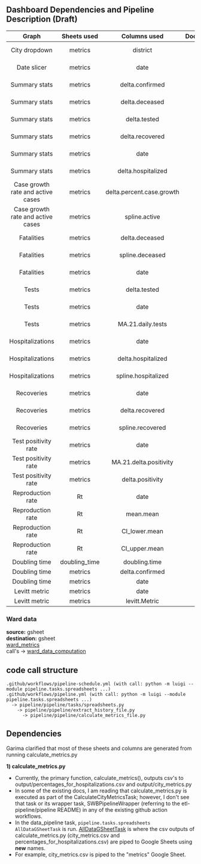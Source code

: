 
## Dashboard Dependencies and Pipeline Description (Draft)

|               Graph               |  Sheets used  |        Columns used       | Documented | Code                                      |Source|
|:---------------------------------:|:-------------:|:-------------------------:|:----------:|:-----------------------------------------:|:---|
|           City dropdown           |    metrics    |          district         |     n/a    |pipeline/pipeline/extract_history_file.py|covid19india API|
|            Date slicer            |    metrics    |            date           |     n/a    |pipeline/pipeline/extract_history_file.py|covid19india API|
|           Summary stats           |    metrics    |      delta.confirmed      |     n/a    |pipeline/pipeline/calculate_metrics_file.py|covid19india API|
|           Summary stats           |    metrics    |       delta.deceased      |     n/a    |pipeline/pipeline/calculate_metrics_file.py|covid19india API|
|           Summary stats           |    metrics    |        delta.tested       |     n/a    |pipeline/pipeline/calculate_metrics_file.py|covid19india API|
|           Summary stats           |    metrics    |      delta.recovered      |     n/a    |pipeline/pipeline/calculate_metrics_file.py|covid19india API|
|           Summary stats           |    metrics    |            date           |     n/a    |pipeline/pipeline/extract_history_file.py|covid19india API|
|           Summary stats           |    metrics    |     delta.hospitalized    |     n/a    |pipeline/pipeline/calculate_metrics_file.py|covid19india API|
| Case growth rate and active cases |    metrics    | delta.percent.case.growth |     n/a    |pipeline/pipeline/calculate_metrics_file.py|covid19india API|
| Case growth rate and active cases |    metrics    |       spline.active       |     n/a    |pipeline/pipeline/calculate_metrics_file.py|covid19india API|
|             Fatalities            |    metrics    |       delta.deceased      |     n/a    |pipeline/pipeline/calculate_metrics_file.py|covid19india API|
|             Fatalities            |    metrics    |      spline.deceased      |     n/a    |pipeline/pipeline/calculate_metrics_file.py|covid19india API|
|             Fatalities            |    metrics    |            date           |     n/a    |pipeline/pipeline/extract_history_file.py|covid19india API|
|               Tests               |    metrics    |        delta.tested       |     n/a    |pipeline/pipeline/calculate_metrics_file.py|covid19india API|
|               Tests               |    metrics    |            date           |     n/a    |pipeline/pipeline/extract_history_file.py|covid19india API|
|               Tests               |    metrics    |     MA.21.daily.tests     |     n/a    |pipeline/pipeline/calculate_metrics_file.py|covid19india API|
|          Hospitalizations         |    metrics    |            date           |     n/a    |pipeline/pipeline/extract_history_file.py|covid19india API|
|          Hospitalizations         |    metrics    |     delta.hospitalized    |     n/a    |pipeline/pipeline/calculate_metrics_file.py|covid19india API|
|          Hospitalizations         |    metrics    |    spline.hospitalized    |     n/a    |pipeline/pipeline/calculate_metrics_file.py|covid19india API|
|             Recoveries            |    metrics    |            date           |     n/a    |pipeline/pipeline/extract_history_file.py|covid19india API|
|             Recoveries            |    metrics    |      delta.recovered      |     n/a    |pipeline/pipeline/calculate_metrics_file.py|covid19india API|
|             Recoveries            |    metrics    |      spline.recovered     |     n/a    |pipeline/pipeline/calculate_metrics_file.py|covid19india API|
|        Test positivity rate       |    metrics    |            date           |     n/a    |pipeline/pipeline/calculate_metrics_file.py|covid19india API|
|        Test positivity rate       |    metrics    |   MA.21.delta.positivity  |     n/a    |pipeline/pipeline/calculate_metrics_file.py|covid19india API|
|        Test positivity rate       |    metrics    |      delta.positivity     |     n/a    |pipeline/pipeline/calculate_metrics_file.py|covid19india API|
|         Reproduction rate         |       Rt      |            date           |     n/a    |                                           ||
|         Reproduction rate         |       Rt      |         mean.mean         |     n/a    |                                           ||
|         Reproduction rate         |       Rt      |       CI_lower.mean       |     n/a    |                                           ||
|         Reproduction rate         |       Rt      |       CI_upper.mean       |     n/a    |                                           ||
|           Doubling time           | doubling_time |       doubling.time       |     n/a    |                                           ||
|           Doubling time           |    metrics    |      delta.confirmed      |     n/a    |pipeline/pipeline/calculate_metrics_file.py||
|           Doubling time           |    metrics    |            date           |     n/a    |Probably calculate_metrics_file.py                                           ||
|           Levitt metric           |    metrics    |            date           |     n/a    |Probably calculate_metrics_file.py                                           ||
|           Levitt metric           |    metrics    |       levitt.Metric       |     n/a    |pipeline/pipeline/calculate_metrics_file.py||

### Ward data 
**source:** gsheet <br />
**destination:** gsheet <br />
[ward_metrics](https://github.com/swb-ief/etl-pipeline/blob/master/pipeline/pipeline/ward_metrics.py) <br />
call's -> [ward_data_computation](https://github.com/swb-ief/etl-pipeline/blob/master/pipeline/pipeline/ward_data_computation.py)

## code call structure
```
.github/workflows/pipeline-schedule.yml (with call: python -m luigi --module pipeline.tasks.spreadsheets ...)
.github/workflows/pipeline.yml (with call: python -m luigi --module pipeline.tasks.spreadsheets ...)
  -> pipeline/pipeline/tasks/spreadsheets.py
    -> pipeline/pipeline/extract_history_file.py
      -> pipeline/pipeline/calculate_metrics_file.py
```

## Dependencies 

Garima clarified that most of these sheets and columns are generated from running calculate_metrics.py


**1) calculate_metrics.py**
- Currently, the primary function, calculate_metrics(), outputs csv's to output/percentages_for_hospitalizations.csv and output/city_metrics.py
- In some of the existing docs, I am reading that calculate_metrics.py is executed as part of the CalculateCityMetricsTask; however, I don't see that task or its wrapper task, SWBPipelineWrapper (referring to the etl-pipeline/pipeline README) in any of the existing github action workflows. 
- In the data_pipeline task, `pipeline.tasks.spreadsheets AllDataGSheetTask` is run. [AllDataGSheetTask](https://github.com/swb-ief/etl-pipeline/blob/6e1096d0b170103504e68df71e4c849f2abe3188/pipeline/pipeline/tasks/spreadsheets.py#L32) is where the csv outputs of calculate_metrics.py (city_metrics.csv and percentages_for_hospitalizations.csv) are piped to Google Sheets using **new** names. 
- For example, city_metrics.csv is piped to the "metrics" Google Sheet. 




